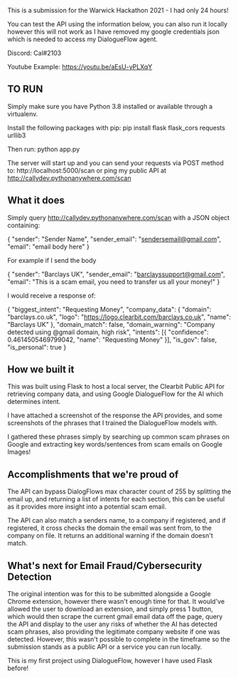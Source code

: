 This is a submission for the Warwick Hackathon 2021 - I had only 24 hours!

You can test the API using the information below, you can also run it locally however this will not work as I have removed my google credentials json which is needed to access my DialogueFlow agent.

Discord: Cal#2103

Youtube Example: https://youtu.be/aEsU-yPLXqY

## TO RUN 

Simply make sure you have Python 3.8 installed or available through a virtualenv.

Install the following packages with pip:
pip install flask flask_cors requests urllib3

Then run:
python app.py

The server will start up and you can send your requests via POST method to:
http://localhost:5000/scan
or ping my public API at
http://callydev.pythonanywhere.com/scan

## What it does

Simply query http://callydev.pythonanywhere.com/scan with a JSON object containing:

{
"sender": "Sender Name",
"sender_email": "sendersemail@gmail.com",
"email": "email body here"
}


For example if I send the body 

{
"sender": "Barclays UK",
"sender_email": "barclayssupport@gmail.com",
"email": "This is a scam email, you need to transfer us all your money!"
}

I would receive a response of:

{
    "biggest_intent": "Requesting Money",
    "company_data": {
        "domain": "barclays.co.uk",
        "logo": "https://logo.clearbit.com/barclays.co.uk",
        "name": "Barclays UK"
    },
    "domain_match": false,
    "domain_warning": "Company detected using @gmail domain, high risk",
    "intents": [{
        "confidence": 0.4614505469799042,
        "name": "Requesting Money"
    }],
    "is_gov": false,
    "is_personal": true
}

## How we built it

This was built using Flask to host a local server, the Clearbit Public API for retrieving company data, and using Google DialogueFlow for the AI which determines intent. 

I have attached a screenshot of the response the API provides, and some screenshots of the phrases that I trained the DialogueFlow models with.

I gathered these phrases simply by searching up common scam phrases on Google and extracting key words/sentences from scam emails on Google Images!

## Accomplishments that we're proud of

The API can bypass DialogFlows max character count of 255 by splitting the email up, and returning a list of intents for each section, this can be useful as it provides more insight into a potential scam email.

The API can also match a senders name, to a company if registered, and if registered, it cross checks the domain the email was sent from, to the company on file. It returns an additional warning if the domain doesn't match.

## What's next for Email Fraud/Cybersecurity Detection

The original intention was for this to be submitted alongside a Google Chrome extension, however there wasn't enough time for that. It would've allowed the user to download an extension, and simply press 1 button, which would then scrape the current gmail email data off the page, query the API and display to the user any risks of whether the AI has detected scam phrases, also providing the legitimate company website if one was detected. However, this wasn't possible to complete in the timeframe so the submission stands as a public API or a service you can run locally.

This is my first project using DialogueFlow, however I have used Flask before!
